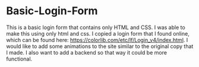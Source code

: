 # Basic-Login-Form
This is a basic login form that contains only HTML and CSS. I was able to make this using only html and css. I copied a login form that I found online, which can be found here: https://colorlib.com/etc/lf/Login_v4/index.html. I would like to add some animations to the site similar to the original copy that I made. I also want to add a backend so that way it could be more functional.
